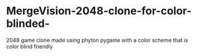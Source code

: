 # MergeVision-2048-clone-for-color-blinded-
2048 game clone made using phyton pygame with a color scheme that is color blind friendly 
